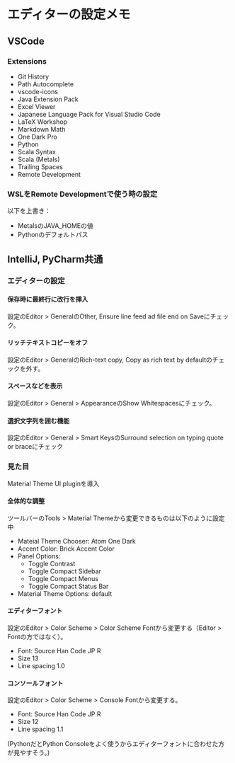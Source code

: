 # エディターの設定メモ

## VSCode

### Extensions

- Git History
- Path Autocomplete
- vscode-icons
- Java Extension Pack
- Excel Viewer
- Japanese Language Pack for Visual Studio Code
- LaTeX Workshop
- Markdown Math
- One Dark Pro
- Python
- Scala Syntax
- Scala (Metals)
- Trailing Spaces
- Remote Development

### WSLをRemote Developmentで使う時の設定

以下を上書き：

- MetalsのJAVA_HOMEの値
- Pythonのデフォルトパス


## IntelliJ, PyCharm共通

### エディターの設定

#### 保存時に最終行に改行を挿入

設定のEditor > GeneralのOther, Ensure line feed ad file end on Saveにチェック。

#### リッチテキストコピーをオフ

設定のEditor > GeneralのRich-text copy, Copy as rich text by defaultのチェックを外す。

#### スペースなどを表示

設定のEditor > General > AppearanceのShow Whitespacesにチェック。

#### 選択文字列を囲む機能

設定のEditor > General > Smart KeysのSurround selection on typing quote or braceにチェック

### 見た目

Material Theme UI pluginを導入

#### 全体的な調整

ツールバーのTools > Material Themeから変更できるものは以下のように設定中

- Mateial Theme Chooser: Atom One Dark
- Accent Color: Brick Accent Color
- Panel Options:
    - Toggle Contrast
    - Toggle Compact Sidebar
    - Toggle Compact Menus
    - Toggle Compact Status Bar
- Material Theme Options: default


#### エディターフォント

設定のEditor > Color Scheme > Color Scheme Fontから変更する（Editor > Fontの方ではなく）。

- Font: Source Han Code JP R
- Size 13
- Line spacing 1.0


#### コンソールフォント

設定のEditor > Color Scheme > Console Fontから変更する。

- Font: Source Han Code JP R
- Size 12
- Line spacing 1.1

(PythonだとPython Consoleをよく使うからエディターフォントに合わせた方が見やすそう。)
